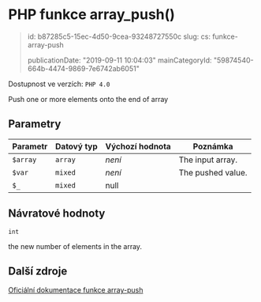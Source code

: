 PHP funkce array_push()
=======================

> id: b87285c5-15ec-4d50-9cea-93248727550c
> slug:
> 	cs: funkce-array-push
>
> publicationDate: "2019-09-11 10:04:03"
> mainCategoryId: "59874540-664b-4474-9869-7e6742ab6051"

Dostupnost ve verzích: `PHP 4.0`

Push one or more elements onto the end of array


Parametry
--------------

| Parametr | Datový typ | Výchozí hodnota | Poznámka |
|-----|-----|-----|-----|
| `$array` | `array` | *není* | The input array. |
| `$var` | `mixed` | *není* | The pushed value. |
| `$_` | `mixed` | null |  |


Návratové hodnoty
----------------

`int`

the new number of elements in the array.

Další zdroje
------------

[Oficiální dokumentace funkce array-push](https://www.php.net/manual/en/function.array-push.php)
